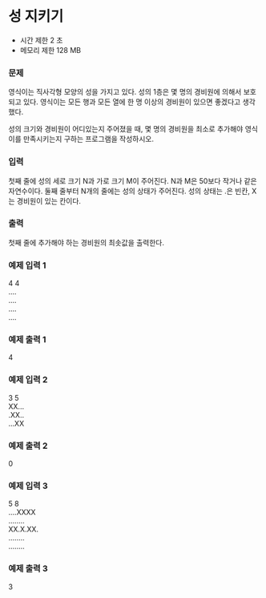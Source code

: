 # 성 지키기
- 시간 제한	2 초
- 메모리 제한	128 MB
### 문제
영식이는 직사각형 모양의 성을 가지고 있다. 성의 1층은 몇 명의 경비원에 의해서 보호되고 있다. 영식이는 모든 행과 모든 열에 한 명 이상의 경비원이 있으면 좋겠다고 생각했다.

성의 크기와 경비원이 어디있는지 주어졌을 때, 몇 명의 경비원을 최소로 추가해야 영식이를 만족시키는지 구하는 프로그램을 작성하시오.

### 입력
첫째 줄에 성의 세로 크기 N과 가로 크기 M이 주어진다. N과 M은 50보다 작거나 같은 자연수이다. 둘째 줄부터 N개의 줄에는 성의 상태가 주어진다. 성의 상태는 .은 빈칸, X는 경비원이 있는 칸이다.

### 출력
첫째 줄에 추가해야 하는 경비원의 최솟값을 출력한다.

### 예제 입력 1 
4 4  
....  
....  
....  
....  
### 예제 출력 1 
4
### 예제 입력 2 
3 5  
XX...  
.XX..  
...XX  
### 예제 출력 2 
0
### 예제 입력 3 
5 8  
....XXXX  
........  
XX.X.XX.  
........  
........  
### 예제 출력 3 
3

